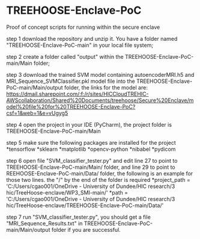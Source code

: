 # TREEHOOSE-Enclave-PoC
Proof of concept scripts for running within the secure enclave

step 1 download the repository and unzip it. You have a folder named "TREEHOOSE-Enclave-PoC-main" in your local file system;

step 2 create a folder called "output" within the TREEHOOSE-Enclave-PoC-main/Main folder;

step 3 download the trained SVM model containing autoencoderMRI.h5 and MRI_Sequence_SVMClassifier.pkl model file into the TREEHOOSE-Enclave-PoC-main/Main/output folder, the links for the model are: https://dmail.sharepoint.com/:f:/r/sites/HICCloudTREHIC-AWScollaboration/Shared%20Documents/treehoose/Secure%20Enclave/model%20file%20for%20TREEHOOSE-Enclave-PoC?csf=1&web=1&e=vUgyg5

step 4 open the project in your IDE (PyCharm), the project folder is TREEHOOSE-Enclave-PoC-main/Main

step 5 make sure the following packages are installed for the project
      *tensorflow
      *sklearn
      *matplotlib
      *opencv-python
      *nibabel
      *pydicom

step 6 open file "SVM_classifier_tester.py" and edit line 27 to point to TREEHOOSE-Enclave-PoC-main/Main/ folder, and line 29 to point to REEHOOSE-Enclave-PoC-main/Data/ folder, the following is an example for those two lines. the "/" by the end of the folder is required
      *project_path = 'C:/Users/cgao001/OneDrive - University of Dundee/HIC research/3 hic/TreeHoose-enclave/WP3_SMI-main/'
      *path = 'C:/Users/cgao001/OneDrive - University of Dundee/HIC research/3 hic/TreeHoose-enclave/TREEHOOSE-Enclave-PoC-main/Data/'

step 7 run "SVM_classifier_tester.py", you should get a file "MRI_Sequence_Results.txt" in TREEHOOSE-Enclave-PoC-main/Main/output folder if you are successful.
